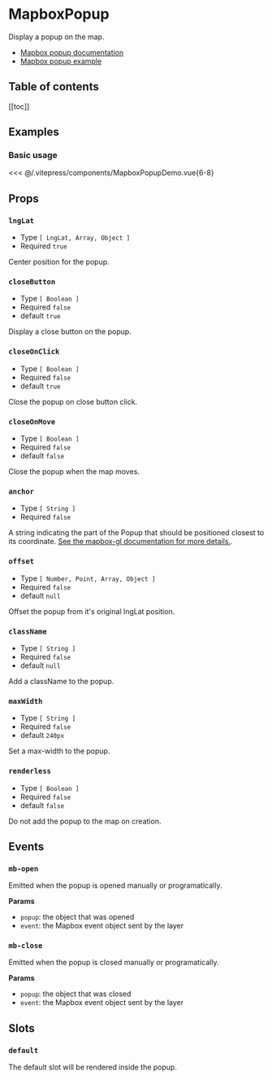 <script setup>
  import { MapboxPopupDemo } from '../../.vitepress/components/index.js';
</script>

# MapboxPopup

Display a popup on the map.

- [Mapbox popup documentation](https://docs.mapbox.com/mapbox-gl-js/api/#popup)
- [Mapbox popup example](https://docs.mapbox.com/mapbox-gl-js/example/popup/)


<h2>Table of contents</h2>

[[toc]]

## Examples

### Basic usage

<ClientOnly>
  <MapboxPopupDemo api-key="MAPBOX_API_KEY" />
</ClientOnly>

<<< @/.vitepress/components/MapboxPopupDemo.vue{6-8}


## Props

### `lngLat`

- Type `[ LngLat, Array, Object ]`
- Required `true`

Center position for the popup.

### `closeButton`

- Type `[ Boolean ]`
- Required `false`
- default `true`

Display a close button on the popup.

### `closeOnClick`

- Type `[ Boolean ]`
- Required `false`
- default `true`

Close the popup on close button click.

### `closeOnMove`

- Type `[ Boolean ]`
- Required `false`
- default `false`

Close the popup when the map moves.

### `anchor`

- Type `[ String ]`
- Required `false`

A string indicating the part of the Popup that should be positioned closest to its coordinate. [See the mapbox-gl documentation for more details.](https://docs.mapbox.com/mapbox-gl-js/api/#popup).

### `offset`

- Type `[ Number, Point, Array, Object ]`
- Required `false`
- default `null`

Offset the popup from it's original lngLat position.

### `className`

- Type `[ String ]`
- Required `false`
- default `null`

Add a className to the popup.

### `maxWidth`

- Type `[ String ]`
- Required `false`
- default `240px`

Set a max-width to the popup.

### `renderless`

- Type `[ Boolean ]`
- Required `false`
- default `false`

Do not add the popup to the map on creation.

## Events

### `mb-open`

Emitted when the popup is opened manually or programatically.

**Params**
- `popup`: the object that was opened
- `event`: the Mapbox event object sent by the layer

### `mb-close`

Emitted when the popup is closed manually or programatically.

**Params**
- `popup`: the object that was closed
- `event`: the Mapbox event object sent by the layer

## Slots

### `default`

The default slot will be rendered inside the popup.


